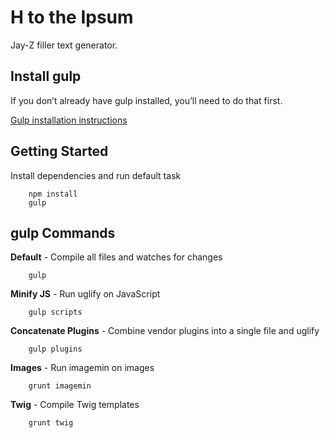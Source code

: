 # H to the Ipsum

Jay-Z filler text generator.

## Install gulp

If you don’t already have gulp installed, you’ll need to do that first.

[Gulp installation instructions](https://github.com/gulpjs/gulp/blob/master/docs/getting-started.md)

## Getting Started

Install dependencies and run default task

		npm install
		gulp

## gulp Commands

**Default** - Compile all files and watches for changes

        gulp

**Minify JS** - Run uglify on JavaScript

		gulp scripts

**Concatenate Plugins** - Combine vendor plugins into a single file and uglify

		gulp plugins

**Images** - Run imagemin on images

        grunt imagemin

**Twig** - Compile Twig templates

        grunt twig
